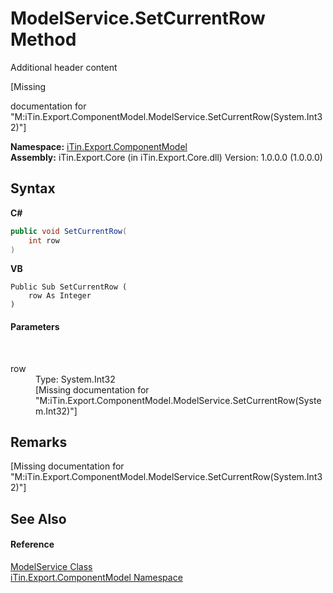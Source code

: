 # ModelService.SetCurrentRow Method 
Additional header content 

\[Missing <summary> documentation for "M:iTin.Export.ComponentModel.ModelService.SetCurrentRow(System.Int32)"\]

**Namespace:**&nbsp;<a href="N_iTin_Export_ComponentModel">iTin.Export.ComponentModel</a><br />**Assembly:**&nbsp;iTin.Export.Core (in iTin.Export.Core.dll) Version: 1.0.0.0 (1.0.0.0)

## Syntax

**C#**<br />
``` C#
public void SetCurrentRow(
	int row
)
```

**VB**<br />
``` VB
Public Sub SetCurrentRow ( 
	row As Integer
)
```


#### Parameters
&nbsp;<dl><dt>row</dt><dd>Type: System.Int32<br />\[Missing <param name="row"/> documentation for "M:iTin.Export.ComponentModel.ModelService.SetCurrentRow(System.Int32)"\]</dd></dl>

## Remarks
\[Missing <remarks> documentation for "M:iTin.Export.ComponentModel.ModelService.SetCurrentRow(System.Int32)"\]

## See Also


#### Reference
<a href="T_iTin_Export_ComponentModel_ModelService">ModelService Class</a><br /><a href="N_iTin_Export_ComponentModel">iTin.Export.ComponentModel Namespace</a><br />
